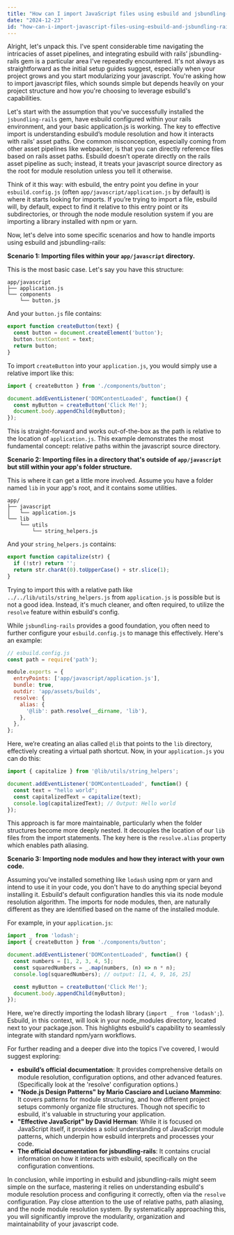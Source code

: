 ```yaml
---
title: "How can I import JavaScript files using esbuild and jsbundling-rails?"
date: "2024-12-23"
id: "how-can-i-import-javascript-files-using-esbuild-and-jsbundling-rails"
---
```


Alright, let's unpack this. I’ve spent considerable time navigating the intricacies of asset pipelines, and integrating esbuild with rails’ jsbundling-rails gem is a particular area I've repeatedly encountered. It's not always as straightforward as the initial setup guides suggest, especially when your project grows and you start modularizing your javascript. You're asking how to import javascript files, which sounds simple but depends heavily on your project structure and how you're choosing to leverage esbuild's capabilities.

Let's start with the assumption that you've successfully installed the `jsbundling-rails` gem, have esbuild configured within your rails environment, and your basic application.js is working. The key to effective import is understanding esbuild’s module resolution and how it interacts with rails’ asset paths. One common misconception, especially coming from other asset pipelines like webpacker, is that you can directly reference files based on rails asset paths. Esbuild doesn’t operate directly on the rails asset pipeline as such; instead, it treats your javascript source directory as the root for module resolution unless you tell it otherwise.

Think of it this way: with esbuild, the entry point you define in your `esbuild.config.js` (often `app/javascript/application.js` by default) is where it starts looking for imports. If you’re trying to import a file, esbuild will, by default, expect to find it relative to this entry point or its subdirectories, or through the node module resolution system if you are importing a library installed with npm or yarn.

Now, let's delve into some specific scenarios and how to handle imports using esbuild and jsbundling-rails:

**Scenario 1: Importing files within your `app/javascript` directory.**

This is the most basic case. Let's say you have this structure:

```
app/javascript
├── application.js
└── components
    └── button.js
```

And your `button.js` file contains:

```javascript
export function createButton(text) {
  const button = document.createElement('button');
  button.textContent = text;
  return button;
}
```

To import `createButton` into your `application.js`, you would simply use a relative import like this:

```javascript
import { createButton } from './components/button';

document.addEventListener('DOMContentLoaded', function() {
  const myButton = createButton('Click Me!');
  document.body.appendChild(myButton);
});
```

This is straight-forward and works out-of-the-box as the path is relative to the location of `application.js`. This example demonstrates the most fundamental concept: relative paths within the javascript source directory.

**Scenario 2: Importing files in a directory that's outside of `app/javascript` but still within your app's folder structure.**

This is where it can get a little more involved. Assume you have a folder named `lib` in your app's root, and it contains some utilities.

```
app/
├── javascript
│   └── application.js
└── lib
    └── utils
        └── string_helpers.js
```

And your `string_helpers.js` contains:

```javascript
export function capitalize(str) {
  if (!str) return '';
  return str.charAt(0).toUpperCase() + str.slice(1);
}
```

Trying to import this with a relative path like `../../lib/utils/string_helpers.js` from `application.js` is possible but is not a good idea. Instead, it's much cleaner, and often required, to utilize the `resolve` feature within esbuild's config.

While `jsbundling-rails` provides a good foundation, you often need to further configure your `esbuild.config.js` to manage this effectively. Here's an example:

```javascript
// esbuild.config.js
const path = require('path');

module.exports = {
  entryPoints: ['app/javascript/application.js'],
  bundle: true,
  outdir: 'app/assets/builds',
  resolve: {
    alias: {
      '@lib': path.resolve(__dirname, 'lib'),
    },
  },
};

```

Here, we’re creating an alias called `@lib` that points to the `lib` directory, effectively creating a virtual path shortcut. Now, in your `application.js` you can do this:

```javascript
import { capitalize } from '@lib/utils/string_helpers';

document.addEventListener('DOMContentLoaded', function() {
  const text = "hello world";
  const capitalizedText = capitalize(text);
  console.log(capitalizedText); // Output: Hello world
});
```

This approach is far more maintainable, particularly when the folder structures become more deeply nested. It decouples the location of our `lib` files from the import statements. The key here is the `resolve.alias` property which enables path aliasing.

**Scenario 3: Importing node modules and how they interact with your own code.**

Assuming you've installed something like `lodash` using npm or yarn and intend to use it in your code, you don't have to do anything special beyond installing it. Esbuild's default configuration handles this via its node module resolution algorithm. The imports for node modules, then, are naturally different as they are identified based on the name of the installed module.

For example, in your `application.js`:

```javascript
import _ from 'lodash';
import { createButton } from './components/button';

document.addEventListener('DOMContentLoaded', function() {
  const numbers = [1, 2, 3, 4, 5];
  const squaredNumbers = _.map(numbers, (n) => n * n);
  console.log(squaredNumbers); // output: [1, 4, 9, 16, 25]

  const myButton = createButton('Click Me!');
  document.body.appendChild(myButton);
});
```

Here, we're directly importing the lodash library (`import _ from 'lodash';`). Esbuild, in this context, will look in your node_modules directory, located next to your package.json. This highlights esbuild's capability to seamlessly integrate with standard npm/yarn workflows.

For further reading and a deeper dive into the topics I've covered, I would suggest exploring:

* **esbuild’s official documentation**: It provides comprehensive details on module resolution, configuration options, and other advanced features. (Specifically look at the 'resolve' configuration options.)
* **"Node.js Design Patterns" by Mario Casciaro and Luciano Mammino**: It covers patterns for module structuring, and how different project setups commonly organize file structures. Though not specific to esbuild, it's valuable in structuring your application.
* **"Effective JavaScript" by David Herman**: While it is focused on JavaScript itself, it provides a solid understanding of JavaScript module patterns, which underpin how esbuild interprets and processes your code.
* **The official documentation for jsbundling-rails**: It contains crucial information on how it interacts with esbuild, specifically on the configuration conventions.

In conclusion, while importing in esbuild and jsbundling-rails might seem simple on the surface, mastering it relies on understanding esbuild's module resolution process and configuring it correctly, often via the `resolve` configuration. Pay close attention to the use of relative paths, path aliasing, and the node module resolution system. By systematically approaching this, you will significantly improve the modularity, organization and maintainability of your javascript code.
